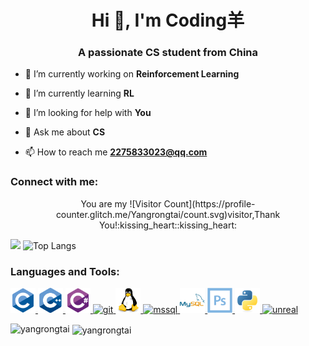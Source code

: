 <h1 align="center">Hi 👋, I'm Coding羊</h1>
<h3 align="center">A passionate CS student from China</h3>

- 🔭 I’m currently working on **Reinforcement Learning**

- 🌱 I’m currently learning **RL**

- 🤝 I’m looking for help with **You**

- 💬 Ask me about **CS**

- 📫 How to reach me **2275833023@qq.com**

<h3 align="left">Connect with me:</h3>
<p align="left">
</p>


<p align="center">
  You are my ![Visitor Count](https://profile-counter.glitch.me/Yangrongtai/count.svg)visitor,Thank You!:kissing_heart::kissing_heart:
</p>

![](https://github-readme-stats.vercel.app/api?username=Yangrongtai&show_icons=true&theme=transparent)
![Top Langs](https://github-readme-stats.vercel.app/api/top-langs/?username=YangRongtai&layout=compact&theme=tokyonight)

<h3 align="left">Languages and Tools:</h3>
<p align="left"> <a href="https://www.cprogramming.com/" target="_blank" rel="noreferrer"> <img src="https://raw.githubusercontent.com/devicons/devicon/master/icons/c/c-original.svg" alt="c" width="40" height="40"/> </a> <a href="https://www.w3schools.com/cpp/" target="_blank" rel="noreferrer"> <img src="https://raw.githubusercontent.com/devicons/devicon/master/icons/cplusplus/cplusplus-original.svg" alt="cplusplus" width="40" height="40"/> </a> <a href="https://www.w3schools.com/cs/" target="_blank" rel="noreferrer"> <img src="https://raw.githubusercontent.com/devicons/devicon/master/icons/csharp/csharp-original.svg" alt="csharp" width="40" height="40"/> </a> <a href="https://git-scm.com/" target="_blank" rel="noreferrer"> <img src="https://www.vectorlogo.zone/logos/git-scm/git-scm-icon.svg" alt="git" width="40" height="40"/> </a> <a href="https://www.linux.org/" target="_blank" rel="noreferrer"> <img src="https://raw.githubusercontent.com/devicons/devicon/master/icons/linux/linux-original.svg" alt="linux" width="40" height="40"/> </a> <a href="https://www.microsoft.com/en-us/sql-server" target="_blank" rel="noreferrer"> <img src="https://www.svgrepo.com/show/303229/microsoft-sql-server-logo.svg" alt="mssql" width="40" height="40"/> </a> <a href="https://www.mysql.com/" target="_blank" rel="noreferrer"> <img src="https://raw.githubusercontent.com/devicons/devicon/master/icons/mysql/mysql-original-wordmark.svg" alt="mysql" width="40" height="40"/> </a> <a href="https://www.photoshop.com/en" target="_blank" rel="noreferrer"> <img src="https://raw.githubusercontent.com/devicons/devicon/master/icons/photoshop/photoshop-line.svg" alt="photoshop" width="40" height="40"/> </a> <a href="https://www.python.org" target="_blank" rel="noreferrer"> <img src="https://raw.githubusercontent.com/devicons/devicon/master/icons/python/python-original.svg" alt="python" width="40" height="40"/> </a> <a href="https://unrealengine.com/" target="_blank" rel="noreferrer"> <img src="https://raw.githubusercontent.com/kenangundogan/fontisto/036b7eca71aab1bef8e6a0518f7329f13ed62f6b/icons/svg/brand/unreal-engine.svg" alt="unreal" width="40" height="40"/> </a> </p>

<p><img align="left" src="https://github-readme-stats.vercel.app/api/top-langs?username=yangrongtai&show_icons=true&locale=en&layout=compact" alt="yangrongtai" /></p>

<p>&nbsp;<img align="center" src="https://github-readme-stats.vercel.app/api?username=yangrongtai&show_icons=true&locale=en" alt="yangrongtai" /></p>
